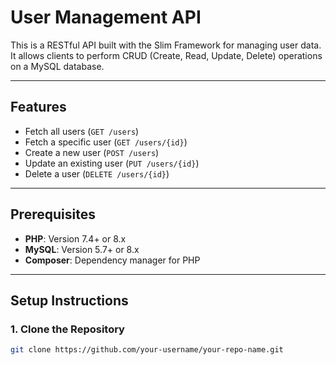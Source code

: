 # User Management API

This is a RESTful API built with the Slim Framework for managing user data. It allows clients to perform CRUD (Create, Read, Update, Delete) operations on a MySQL database.

---

## Features
- Fetch all users (`GET /users`)
- Fetch a specific user (`GET /users/{id}`)
- Create a new user (`POST /users`)
- Update an existing user (`PUT /users/{id}`)
- Delete a user (`DELETE /users/{id}`)

---

## Prerequisites
- **PHP**: Version 7.4+ or 8.x
- **MySQL**: Version 5.7+ or 8.x
- **Composer**: Dependency manager for PHP

---

## Setup Instructions

### 1. Clone the Repository
```bash
git clone https://github.com/your-username/your-repo-name.git
